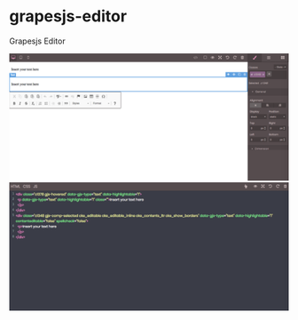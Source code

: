 # grapesjs-editor
Grapesjs Editor

<img width="900" src="img/grapesjs-screen-1.png" border="0" />
<img width="900" src="img/grapesjs-screen-2.png" border="0" />